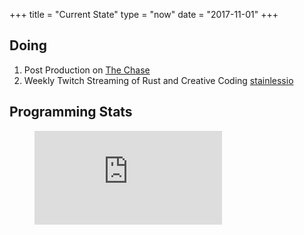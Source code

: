 +++
title = "Current State"
type = "now"
date = "2017-11-01"
+++

## Doing

1. Post Production on [The Chase](http://thechaseshort.com)
2. Weekly Twitch Streaming of Rust and Creative Coding [stainlessio](http://twitch.tv/stainlessio)

## Programming Stats

<figure><embed src="https://wakatime.com/share/@bcb968a3-8411-4c5f-b500-f525a15dd8e4/e7965b20-e166-4554-bd1d-bcf69d45a3d2.svg"></embed></figure>

